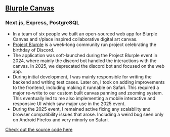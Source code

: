 ## [Blurple Canvas](https://canvas.projectblurple.com)

### Next.js,&nbsp;Express,&nbsp;PostgreSQL

- In a team of six people we built an open-sourced web app for Blurple Canvas and r/place inspired collaborative digital art canvas.
- [Project Blurple](https://projectblurple.com) is a week-long community run project celebrating the birthday of
  Discord.
- The application was soft-launched during the Project Blurple event in 2024, where mainly the discord bot handled
  the interactions with the canvas. In 2025, we deprecated the discord bot and focused on the web app.
- During initial development, I was mainly responsible for writing the backend and writing test cases. Later on, I took
  on adding improvements to the frontend, including making it runnable on Safari. This required a major re-write to our custom
  built canvas panning and zooming system. This eventually led to me also implementing a mobile interactive and
  responsive UI which saw major use in the 2025 event.
- During the 2025 event, I remained active fixing any scalability and browser compatibility issues that arose. Including
  a weird bug seen only on Android Firefox and very minorly on Safari.

[Check out the source code here](https://github.com/UOA-CS732-SE750-Students-2024/project-group-golden-giraffes)
